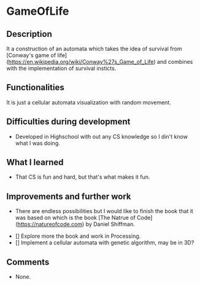 # GameOfLife

## Description
It a construction of an automata which takes the idea of survival from [Conway's game of life] (https://en.wikipedia.org/wiki/Conway%27s_Game_of_Life) and combines with the implementation of survival insticts.  

## Functionalities
It is just a cellular automata visualization with random movement.

## Difficulties during development
+ Developed in Highschool with out any CS knowledge so I din't know what I was doing.

## What I learned
+ That CS is fun and hard, but that's what makes it fun.

## Improvements and further work
+ There are endless possibilities but I would like to finish the book that it was based on which is the book [The Natrue of Code] (https://natureofcode.com) by Daniel Shiffman.
- [] Explore more the book and work in Processing.
- [] Implement a cellular automata with genetic algorithm, may be in 3D? 

## Comments

+ None.
